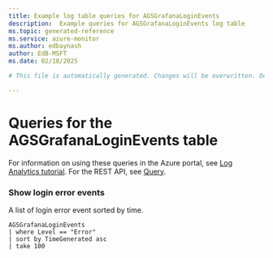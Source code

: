 ```yaml
---
title: Example log table queries for AGSGrafanaLoginEvents
description:  Example queries for AGSGrafanaLoginEvents log table
ms.topic: generated-reference
ms.service: azure-monitor
ms.author: edbaynash
author: EdB-MSFT
ms.date: 02/18/2025

# This file is automatically generated. Changes will be overwritten. Do not change this file directly. 

---
```


# Queries for the AGSGrafanaLoginEvents table

For information on using these queries in the Azure portal, see [Log Analytics tutorial](/azure/azure-monitor/logs/log-analytics-tutorial). For the REST API, see [Query](/rest/api/loganalytics/query).


### Show login error events  


A list of login error event sorted by time.  

```query
AGSGrafanaLoginEvents
| where Level == "Error"
| sort by TimeGenerated asc
| take 100
```

